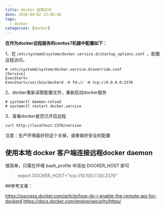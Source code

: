```yaml
---
title: docker 远程访问
date: 2016-04-02 22:46:48
tags: 
  - docker
categories: [docker]
---
```




**在作为docker远程服务的centos7机器中配置如下：**

1、在 `/etc/systemd/system/docker.service.d/startup_options.conf `，配置远程访问。


```
# /etc/systemd/system/docker.service.d/override.conf
[Service]
ExecStart=
ExecStart=/usr/bin/dockerd -H fd:// -H tcp://0.0.0.0:2376

```

2、docker重新读取配置文件，重新启动docker服务

```
# systemctl daemon-reload
# systemctl restart docker.service
```

3、查看docker是否已开启远程

```
curl http://localhost:2376/version
```

注意：生产环境最好将这个关掉，或者做好安全的配置





## 使用本地 docker 客户端连接远程docker daemon

很简单，只需在环境 bash_profile 中添加 DOCKER_HOST 即可

> export DOCKER_HOST="tcp://10.100.1.130:2376"



##参考文章：

https://success.docker.com/article/how-do-i-enable-the-remote-api-for-dockerd
https://docs.docker.com/engine/security/https/






